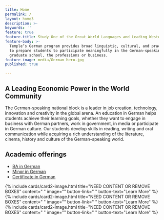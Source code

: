 ```yaml
---
title: Home
permalink: /
layout: home3
description: >- 
keywords: ''
feature: true
feature-title: Study One of the Great World Languages and Leading Western Cultures
feature-body: >-
  Temple’s German program provides broad linguistic, cultural, and practical experiences 
  to prepare students to participate meaningfully in the German-speaking world, be it in 
  graduate school, the professions or business.
feature-image: media/German hero.jpg
published: true

---
```

## A Leading Economic Power in the World Community
The German-speaking national block is a leader in job creation, technology, innovation and creativity in the global arena. An education in German helps students achieve their learning goals, whether they want to engage in business with German partners, work in government, in media or participate in German culture. Our students develop skills in reading, writing and oral communication while acquiring a rich understanding of the literature, cinema, history and culture of the German-speaking world.

## Academic offerings

 - [BA in German](http://bulletin.temple.edu/undergraduate/liberal-arts/german/ba-german/)
 - [Minor in German](http://bulletin.temple.edu/undergraduate/liberal-arts/german/minor-german/)
 - [Certificate in German](http://bulletin.temple.edu/undergraduate/liberal-arts/german/certificate-german/)

<div class="row row-wide">
  <div class="col m12 l4">{% include cards/card2-image.html 
    title="NEED CONTENT OR REMOVE BOXES" 
    content=" " 
    image="" 
    button-link=" " 
    button-text="Learn More" %}
  </div>
  <div class="row row-wide">
    <div class="col m12 l4">{% include cards/card2-image.html 
      title="NEED CONTENT OR REMOVE BOXES" 
      content=" " 
      image="" 
      button-link=" " 
      button-text="Learn More" %}
    </div>
    <div class="row row-wide">
      <div class="col m12 l4">{% include cards/card2-image.html 
        title="NEED CONTENT OR REMOVE BOXES" 
        content=" " 
        image="" 
        button-link=" " 
        button-text="Learn More" %}
      </div>
</div>
